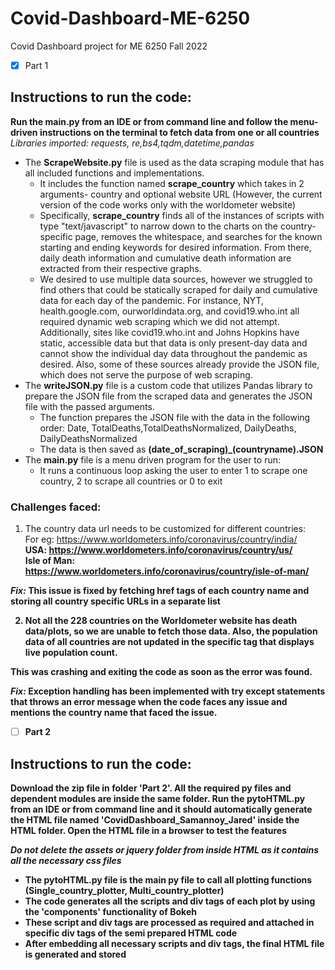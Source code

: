 # Covid-Dashboard-ME-6250
Covid Dashboard project for ME 6250 Fall 2022

- [x] Part 1

## Instructions to run the code: <br>

**Run the main.py from an IDE or from command line and follow the menu-driven instructions on the terminal to fetch data from one or all countries** <br>
*Libraries imported: requests, re,bs4,tqdm,datetime,pandas*

* The **ScrapeWebsite.py** file is used as the data scraping module that has all included functions and implementations. <br>
  * It includes the function named **scrape_country** which takes in 2 arguments- country and optional website URL (However, the current version of the code works only with the worldometer website)
  * Specifically, **scrape_country** finds all of the instances of scripts with type "text/javascript" to narrow down to the charts on the country-specific page, removes the whitespace, and searches for the known starting and ending keywords for desired information. From there, daily death information and cumulative death information are extracted from their respective graphs.
  * We desired to use multiple data sources, however we struggled to find others that could be statically scraped for daily and cumulative data for each day of the pandemic. For instance, NYT, health.google.com, ourworldindata.org, and covid19.who.int all required dynamic web scraping which we did not attempt. Additionally, sites like covid19.who.int and Johns Hopkins have static, accessible data but that data is only present-day data and cannot show the individual day data throughout the pandemic as desired. Also, some of these sources already provide the JSON file, which does not serve the purpose of web scraping.
* The **writeJSON.py** file is a custom code that utilizes Pandas library to prepare the JSON file from the scraped data and generates the JSON file with the passed arguments. <br>
  * The function prepares the JSON file with the data in the following order: Date, TotalDeaths,TotalDeathsNormalized, DailyDeaths, DailyDeathsNormalized
  * The data is then saved as **(date_of_scraping)_(countryname).JSON**
* The **main.py** file is a menu driven program for the user to run:
  * It runs a continuous loop asking the user to enter 1 to scrape one country, 2 to scrape all countries or 0 to exit
  



### Challenges faced: ###
1. The country data url needs to be customized for different countries: <br>
For eg: <A> https://www.worldometers.info/coronavirus/country/india/<br>
<B> USA: https://www.worldometers.info/coronavirus/country/us/<br>
<C> Isle of Man: https://www.worldometers.info/coronavirus/country/isle-of-man/<br>

*Fix:* This issue is fixed by fetching href tags of each country name and storing all country specific URLs in a separate list

2. Not all the 228 countries on the Worldometer website has death data/plots, so we are unable to fetch those data. Also, the population data of all countries are not updated in the specific tag that displays live population count.

This was crashing and exiting the code as soon as the error was found.

*Fix:* Exception handling has been implemented with try except statements that throws an error message when the code faces any issue and mentions the country name that faced the issue.


- [ ] Part 2

## Instructions to run the code: <br>

**Download the zip file in folder 'Part 2'. All the required py files and dependent modules are inside the same folder. 
Run the pytoHTML.py from an IDE or from command line and it should automatically generate the HTML file named 'CovidDashboard_Samannoy_Jared' inside the HTML folder. Open the HTML file in a browser to test the features** <br>

*Do not delete the assets or jquery folder from inside HTML as it contains all the necessary css files*

* The **pytoHTML.py** file is the main py file to call all plotting functions (Single_country_plotter, Multi_country_plotter)  <br>
 * The code generates all the scripts and div tags of each plot by using the 'components' functionality of Bokeh
 * These script and div tags are processed as required and attached in specific div tags of the semi prepared HTML code
 * After embedding all necessary scripts and div tags, the final HTML file is generated and stored
